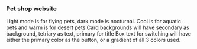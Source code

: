 ### Pet shop website

Light mode is for flying pets, dark mode is nocturnal. Cool is for aquatic pets and warm is for desert pets
Card backgrounds will have secondary as background, tetriary as text, primary for title
Box text for switching will have either the primary color as the button, or a gradient of all 3 colors used.
